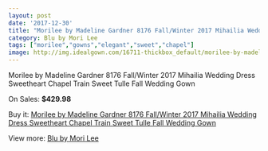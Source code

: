 ```yaml
---
layout: post
date: '2017-12-30'
title: "Morilee by Madeline Gardner 8176 Fall/Winter 2017 Mihailia Wedding Dress Sweetheart Chapel Train Sweet Tulle Fall Wedding Gown"
category: Blu by Mori Lee
tags: ["morilee","gowns","elegant","sweet","chapel"]
image: http://img.idealgown.com/16711-thickbox_default/morilee-by-madeline-gardner-8176-fall-winter-2017-mihailia-wedding-dress-sweetheart-chapel-train-sweet-tulle-fall-wedding-gown.jpg
---
```

Morilee by Madeline Gardner 8176 Fall/Winter 2017 Mihailia Wedding Dress Sweetheart Chapel Train Sweet Tulle Fall Wedding Gown

On Sales: **$429.98**
<a href="https://www.idealgown.com/en/blu-by-mori-lee/6651-morilee-by-madeline-gardner-8176-fall-winter-2017-mihailia-wedding-dress-sweetheart-chapel-train-sweet-tulle-fall-wedding-gown.html"><amp-img layout="responsive" width="600" height="600" src="//img.idealgown.com/16711-thickbox_default/morilee-by-madeline-gardner-8176-fall-winter-2017-mihailia-wedding-dress-sweetheart-chapel-train-sweet-tulle-fall-wedding-gown.jpg" alt="Morilee by Madeline Gardner 8176 Fall/Winter 2017 Mihailia Wedding Dress Sweetheart Chapel Train Sweet Tulle Fall Wedding Gown 0" /></a>
<a href="https://www.idealgown.com/en/blu-by-mori-lee/6651-morilee-by-madeline-gardner-8176-fall-winter-2017-mihailia-wedding-dress-sweetheart-chapel-train-sweet-tulle-fall-wedding-gown.html"><amp-img layout="responsive" width="600" height="600" src="//img.idealgown.com/16715-thickbox_default/morilee-by-madeline-gardner-8176-fall-winter-2017-mihailia-wedding-dress-sweetheart-chapel-train-sweet-tulle-fall-wedding-gown.jpg" alt="Morilee by Madeline Gardner 8176 Fall/Winter 2017 Mihailia Wedding Dress Sweetheart Chapel Train Sweet Tulle Fall Wedding Gown 1" /></a>
<a href="https://www.idealgown.com/en/blu-by-mori-lee/6651-morilee-by-madeline-gardner-8176-fall-winter-2017-mihailia-wedding-dress-sweetheart-chapel-train-sweet-tulle-fall-wedding-gown.html"><amp-img layout="responsive" width="600" height="600" src="//img.idealgown.com/16714-thickbox_default/morilee-by-madeline-gardner-8176-fall-winter-2017-mihailia-wedding-dress-sweetheart-chapel-train-sweet-tulle-fall-wedding-gown.jpg" alt="Morilee by Madeline Gardner 8176 Fall/Winter 2017 Mihailia Wedding Dress Sweetheart Chapel Train Sweet Tulle Fall Wedding Gown 2" /></a>
<a href="https://www.idealgown.com/en/blu-by-mori-lee/6651-morilee-by-madeline-gardner-8176-fall-winter-2017-mihailia-wedding-dress-sweetheart-chapel-train-sweet-tulle-fall-wedding-gown.html"><amp-img layout="responsive" width="600" height="600" src="//img.idealgown.com/16713-thickbox_default/morilee-by-madeline-gardner-8176-fall-winter-2017-mihailia-wedding-dress-sweetheart-chapel-train-sweet-tulle-fall-wedding-gown.jpg" alt="Morilee by Madeline Gardner 8176 Fall/Winter 2017 Mihailia Wedding Dress Sweetheart Chapel Train Sweet Tulle Fall Wedding Gown 3" /></a>
<a href="https://www.idealgown.com/en/blu-by-mori-lee/6651-morilee-by-madeline-gardner-8176-fall-winter-2017-mihailia-wedding-dress-sweetheart-chapel-train-sweet-tulle-fall-wedding-gown.html"><amp-img layout="responsive" width="600" height="600" src="//img.idealgown.com/16712-thickbox_default/morilee-by-madeline-gardner-8176-fall-winter-2017-mihailia-wedding-dress-sweetheart-chapel-train-sweet-tulle-fall-wedding-gown.jpg" alt="Morilee by Madeline Gardner 8176 Fall/Winter 2017 Mihailia Wedding Dress Sweetheart Chapel Train Sweet Tulle Fall Wedding Gown 4" /></a>

Buy it: [Morilee by Madeline Gardner 8176 Fall/Winter 2017 Mihailia Wedding Dress Sweetheart Chapel Train Sweet Tulle Fall Wedding Gown](https://www.idealgown.com/en/blu-by-mori-lee/6651-morilee-by-madeline-gardner-8176-fall-winter-2017-mihailia-wedding-dress-sweetheart-chapel-train-sweet-tulle-fall-wedding-gown.html "Morilee by Madeline Gardner 8176 Fall/Winter 2017 Mihailia Wedding Dress Sweetheart Chapel Train Sweet Tulle Fall Wedding Gown")

View more: [Blu by Mori Lee](https://www.idealgown.com/en/57-blu-by-mori-lee "Blu by Mori Lee")